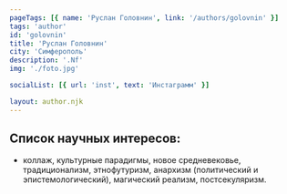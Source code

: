 ```yaml
---
pageTags: [{ name: 'Руслан Головнин', link: '/authors/golovnin' }]
tags: 'author'
id: 'golovnin'
title: 'Руслан Головнин'
city: 'Симферополь'
description: '.Nf'
img: './foto.jpg'

socialList: [{ url: 'inst', text: 'Инстаграмм' }]

layout: author.njk
---
```


## Список научных интересов:

<section class="interes">

- коллаж, культурные парадигмы, новое средневековье, традиционализм, этнофутуризм, анархизм (политический и эпистемологический), магический реализм, постсекуляризм.

</section> 